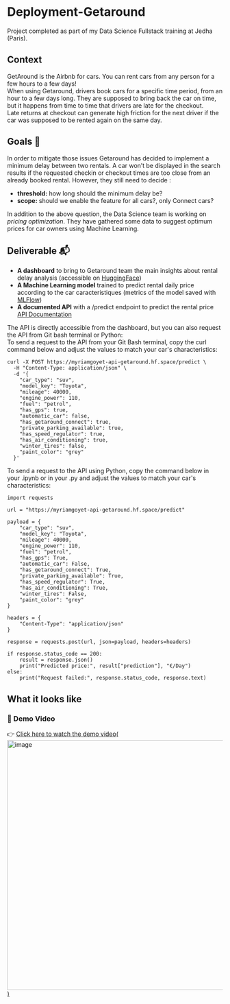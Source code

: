 # Deployment-Getaround
Project completed as part of my Data Science Fullstack training at Jedha (Paris).

## Context 
GetAround is the Airbnb for cars. You can rent cars from any person for a few hours to a few days!     
When using Getaround, drivers book cars for a specific time period, from an hour to a few days long. They are supposed to bring back the car on time, but it happens from time to time that drivers are late for the checkout.     
Late returns at checkout can generate high friction for the next driver if the car was supposed to be rented again on the same day.

## Goals 🎯

In order to mitigate those issues Getaround has decided to implement a minimum delay between two rentals. A car won’t be displayed in the search results if the requested checkin or checkout times are too close from an already booked rental.
However, they still need to decide :
* **threshold:** how long should the minimum delay be?
* **scope:** should we enable the feature for all cars?, only Connect cars?

In addition to the above question, the Data Science team is working on *pricing optimization*. They have gathered some data to suggest optimum prices for car owners using Machine Learning. 

## Deliverable 📬

- **A dashboard** to bring to Getaround team the main insights about rental delay analysis (accessible on [HuggingFace](https://huggingface.co/spaces/myriamgoyet/Getaround_dashboard))
- **A Machine Learning model** trained to predict rental daily price according to the car caracteristiques (metrics of the model saved with [MLFlow](https://myriamgoyet-mlflow-getaround.hf.space/#/experiments/2?viewStateShareKey=18ffe60a67aa365fe49c7306d732974666332474b1684e47b8a1af1298c6cf2c&compareRunsMode=TABLE))
- **A documented API** with a /predict endpoint to predict the rental price [API Documentation](https://myriamgoyet-api-getaround.hf.space/docs)

The API is directly accessible from the dashboard, but you can also request the API from Git bash terminal or Python:   
To send a request to the API from your Git Bash terminal, copy the curl command below and adjust the values to match your car's characteristics:
```
curl -X POST https://myriamgoyet-api-getaround.hf.space/predict \
  -H "Content-Type: application/json" \
  -d '{
    "car_type": "suv",
    "model_key": "Toyota",
    "mileage": 40000,
    "engine_power": 110,
    "fuel": "petrol",
    "has_gps": true,
    "automatic_car": false,
    "has_getaround_connect": true,
    "private_parking_available": true,
    "has_speed_regulator": true,
    "has_air_conditioning": true,
    "winter_tires": false,
    "paint_color": "grey"
  }'
```
To send a request to the API using Python, copy the command below in your .ipynb or in your .py and adjust the values to match your car's characteristics:
```
import requests

url = "https://myriamgoyet-api-getaround.hf.space/predict"

payload = {
    "car_type": "suv",
    "model_key": "Toyota",
    "mileage": 40000,
    "engine_power": 110,
    "fuel": "petrol",
    "has_gps": True,
    "automatic_car": False,
    "has_getaround_connect": True,
    "private_parking_available": True,
    "has_speed_regulator": True,
    "has_air_conditioning": True,
    "winter_tires": False,
    "paint_color": "grey"
}

headers = {
    "Content-Type": "application/json"
}

response = requests.post(url, json=payload, headers=headers)

if response.status_code == 200:
    result = response.json()
    print("Predicted price:", result["prediction"], "€/Day")
else:
    print("Request failed:", response.status_code, response.text)
```

## What it looks like
### 🎥 Demo Video

👉 [Click here to watch the demo video(<img width="1183" height="583" alt="image" src="https://github.com/user-attachments/assets/9caff249-cb33-4e13-93f1-655bc874dab8" />)](https://drive.google.com/file/d/1jSXEpMA-g8JJjio9MFtjRoEuuqfpj9M4/view?usp=drive_link)

